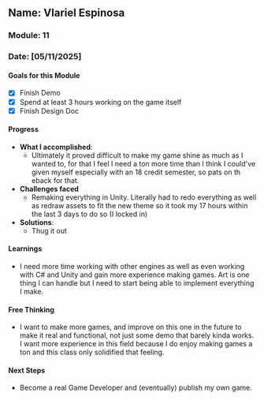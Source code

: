 <!-- Markdown Docs: https://docs.github.com/en/get-started/writing-on-github/getting-started-with-writing-and-formatting-on-github/basic-writing-and-formatting-syntax -->
## Name: Vlariel Espinosa
### Module: 11

<!-- Repeat the below as needed-->
### Date: [05/11/2025]

#### Goals for this Module
- [X] Finish Demo
- [x] Spend at least 3 hours working on the game itself
- [X] Finish Design Doc

#### Progress
- **What I accomplished**:
  - Ultimately it proved difficult to make my game shine as much as I wanted to, for that I feel I need a ton more time than I think I could've given myself especially with an 18 credit semester, so pats on th eback for that.
- **Challenges faced**
  - Remaking everything in Unity. Literally had to redo everything as well as redraw assets to fit the new theme so it took my 17 hours within the last 3 days to do so (I locked in)
- **Solutions**:
  - Thug it out

#### Learnings
- I need more time working with other engines as well as even working with C# and Unity and gain more experience making games. Art is one thing I can handle but I need to start being able to implement everything I make.

#### Free Thinking
- I want to make more games, and improve on this one in the future to make it real and functional, not just some demo that barely kinda works. I want more experience in this field because I do enjoy making games a ton and this class only solidified that feeling.

#### Next Steps
- Become a real Game Developer and (eventually) publish my own game.

